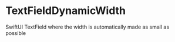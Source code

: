 # TextFieldDynamicWidth
SwiftUI TextField where the width is automatically made as small as possible
